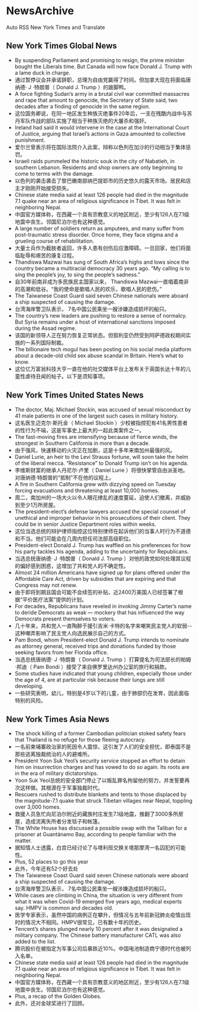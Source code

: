 # NewsArchive
Auto RSS New York Times and Translate

## New York Times Global News
* By suspending Parliament and promising to resign, the prime minister bought the Liberals time. But Canada will now face Donald J. Trump with a lame duck in charge.
* 通过暂停议会并承诺辞职，总理为自由党赢得了时间。但加拿大现在将面临唐纳德· J ·特朗普（ Donald J. Trump ）的跛脚鸭。
* A force fighting Sudan’s army in a brutal civil war committed massacres and rape that amount to genocide, the Secretary of State said, two decades after a finding of genocide in the same region.
* 这位国务卿说，在同一地区发生种族灭绝事件20年后，一支在残酷内战中与苏丹军队作战的部队实施了相当于种族灭绝的大屠杀和强奸。
* Ireland had said it would intervene in the case at the International Court of Justice, arguing that Israel’s actions in Gaza amounted to collective punishment.
* 爱尔兰曾表示将在国际法院介入此案，辩称以色列在加沙的行动相当于集体惩罚。
* Israeli raids pummeled the historic souk in the city of Nabatieh, in southern Lebanon. Residents and shop owners are only beginning to come to terms with the damage.
* 以色列的袭击袭击了黎巴嫩南部纳巴提耶市的历史悠久的露天市场。居民和店主才刚刚开始接受损失。
* Chinese state media said at least 126 people had died in the magnitude 7.1 quake near an area of religious significance in Tibet. It was felt in neighboring Nepal.
* 中国官方媒体称，在西藏一个具有宗教意义的地区附近，至少有126人在7.1级地震中丧生。邻国尼泊尔也有这种感觉。
* A large number of soldiers return as amputees, and many suffer from post-traumatic stress disorder. Once home, they face stigma and a grueling course of rehabilitation.
* 大量士兵作为截肢者返回，许多人患有创伤后应激障碍。一旦回家，他们将面临耻辱和艰苦的康复过程。
* Thandiswa Mazwai has sung of South Africa’s highs and lows since the country became a multiracial democracy 30 years ago. “My calling is to sing the people’s joy, to sing the people’s sadness.”
* 自30年前南非成为多民族民主国家以来， Thandiswa Mazwai一直唱着南非的高潮和低谷。“我的使命是歌唱人民的欢乐，歌唱人民的悲伤。”
* The Taiwanese Coast Guard said seven Chinese nationals were aboard a ship suspected of causing the damage.
* 台湾海岸警卫队表示， 7名中国公民乘坐一艘涉嫌造成损坏的船只。
* The country’s new leaders are pushing to restore a sense of normalcy. But Syria remains under a host of international sanctions imposed during the Assad regime.
* 该国的新领导人正在努力恢复正常状态。但叙利亚仍然受到阿萨德政权期间实施的一系列国际制裁。
* The billionaire tech mogul has been posting on his social media platform about a decade-old child sex abuse scandal in Britain. Here’s what to know.
* 这位亿万富翁科技大亨一直在他的社交媒体平台上发布关于英国长达十年的儿童性虐待丑闻的帖子。以下是须知事项。

## New York Times United States News
* The doctor, Maj. Michael Stockin, was accused of sexual misconduct by 41 male patients in one of the largest such cases in military history.
* 这名医生迈克尔·斯托金（ Michael Stockin ）少校被指控犯有41名男性患者的性行为不端，这是军事史上最大的一起此类案件之一。
* The fast-moving fires are intensifying because of fierce winds, the strongest in Southern California in more than a decade.
* 由于强风，快速移动的火灾正在加剧，这是十多年来南加州最强的风。
* Daniel Lurie, an heir to the Levi Strauss fortune, will soon take the helm of the liberal mecca. “Resistance” to Donald Trump isn’t on his agenda.
* 李维斯财富的继承人丹尼尔·卢里（ Daniel Lurie ）将很快掌管自由派圣地。对唐纳德·特朗普的“抵制”不在他的议程上。
* A fire in Southern California grew with dizzying speed on Tuesday forcing evacuations and threatening at least 10,000 homes.
* 周二，南加州的一场大火以令人眼花缭乱的速度蔓延，迫使人们撤离，并威胁到至少1万所房屋。
* The president-elect’s defense lawyers accused the special counsel of unethical and improper behavior in his prosecutions of their client. They could be in senior Justice Department roles within weeks.
* 这位当选总统的辩护律师指控这位特别律师在起诉他们的当事人时行为不道德和不当。他们可能会在几周内担任司法部高级职位。
* President-elect Donald J. Trump has waffled on his preferences for how his party tackles his agenda, adding to the uncertainty for Republicans.
* 当选总统唐纳德· J ·特朗普（ Donald J. Trump ）对他的政党如何处理其议程的偏好感到困惑，这增加了共和党人的不确定性。
* Almost 24 million Americans have signed up for plans offered under the Affordable Care Act, driven by subsidies that are expiring and that Congress may not renew.
* 由于即将到期且国会可能不会续签的补贴，近2400万美国人已经签署了根据“平价医疗法案”提供的计划。
* For decades, Republicans have reveled in invoking Jimmy Carter’s name to deride Democrats as weak — mockery that has influenced the way Democrats present themselves to voters.
* 几十年来，共和党人一直陶醉于援引吉米·卡特的名字来嘲笑民主党人的软弱--这种嘲弄影响了民主党人向选民展示自己的方式。
* Pam Bondi, whom President-elect Donald J. Trump intends to nominate as attorney general, received trips and donations funded by those seeking favors from her Florida office.
* 当选总统唐纳德· J ·特朗普（ Donald J. Trump ）打算提名为司法部长的帕姆·邦迪（ Pam Bondi ）接受了来自佛罗里达州办公室的旅行和捐款。
* Some studies have indicated that young children, especially those under the age of 4, are at particular risk because their lungs are still developing.
* 一些研究表明，幼儿，特别是4岁以下的儿童，由于肺部仍在发育，因此面临特别的风险。

## New York Times Asia News
* The shock killing of a former Cambodian politician stoked safety fears that Thailand is no refuge for those fleeing autocracy.
* 一名前柬埔寨政治家的死因令人震惊，这引发了人们的安全担忧，即泰国不是那些逃离独裁统治的人的避难所。
* President Yoon Suk Yeol’s security service stopped an effort to detain him on insurrection charges and has vowed to do so again. Its roots are in the era of military dictatorships.
* Yoon Suk Yeol总统的安全部门停止了以叛乱罪名拘留他的努力，并发誓要再次这样做。其根源在于军事独裁时代。
* Rescuers rushed to distribute blankets and tents to those displaced by the magnitude-7.1 quake that struck Tibetan villages near Nepal, toppling over 3,000 homes.
* 救援人员急忙向尼泊尔附近的藏族村庄发生7.1级地震，推翻了3000多所房屋，造成流离失所者分发毯子和帐篷。
* The White House has discussed a possible swap with the Taliban for a prisoner at Guantánamo Bay, according to people familiar with the matter.
* 据知情人士透露，白宫已经讨论了与塔利班交换关塔那摩湾一名囚犯的可能性。
* Plus, 52 places to go this year
* 此外，今年还有52个好去处
* The Taiwanese Coast Guard said seven Chinese nationals were aboard a ship suspected of causing the damage.
* 台湾海岸警卫队表示， 7名中国公民乘坐一艘涉嫌造成损坏的船只。
* While cases are climbing in China, the situation is very different from what it was when Covid-19 emerged five years ago, medical experts say. HMPV is common and decades old.
* 医学专家表示，虽然中国的病例正在攀升，但情况与五年前新冠肺炎疫情出现时的情况大不相同。HMPV很常见，已有数十年的历史。
* Tencent’s shares plunged nearly 10 percent after it was designated a military company. The Chinese battery manufacturer CATL was also added to the list.
* 腾讯股价在被指定为军事公司后暴跌近10%。中国电池制造商宁德时代也被列入名单。
* Chinese state media said at least 126 people had died in the magnitude 7.1 quake near an area of religious significance in Tibet. It was felt in neighboring Nepal.
* 中国官方媒体称，在西藏一个具有宗教意义的地区附近，至少有126人在7.1级地震中丧生。邻国尼泊尔也有这种感觉。
* Plus, a recap of the Golden Globes.
* 此外，还对金球奖进行了回顾。

